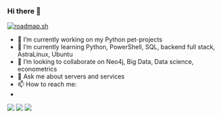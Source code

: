 ### Hi there 👋
[![roadmap.sh](https://api.roadmap.sh/v1-badge/tall/65991ff0ae22c12523304752?variant=dark)](https://roadmap.sh)

- 🔭 I’m currently working on my Python pet-projects
- 🌱 I’m currently learning Python, PowerShell, SQL, backend full stack, AstraLinux, Ubuntu
- 👯 I’m looking to collaborate on Neo4j, Big Data, Data science, econometrics
- 💬 Ask me about servers and services
- 📫 How to reach me:
- <div id="badges">
<a href="mailto:igor.lytkin.2020@ya.ru"><img src="https://img.shields.io/badge/Igor.Lytkin.2020@ya.ru?style=flat&logoColor=white"/></a>
<a href="https://t.me/IgorLytkin"><img src="https://img.shields.io/badge/@IgorLytkin?color=blue&logo=telegram&logoColor=white"/></a> 
<a href="https://instagram.com/igorlytkin2023"><img src="https://img.shields.io/badge/IgorLytkin?style=flat&logo=Instagram&logoColor=white"/></a>
</div>
<!--
**IgorLytkin/IgorLytkin** is a ✨ _special_ ✨ repository because its `README.md` (this file) appears on your GitHub profile.

Here are some ideas to get you started:

- 🤔 I’m looking for help with ...
- 😄 Pronouns: ...
- ⚡ Fun fact: ...
-->
